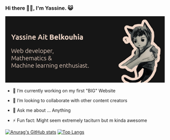 ### Hi there 👋🏽, I'm Yassine. 😺

<img src="gitHub.png" alt="">

- 🔭 I’m currently working on my first "BIG" Website 
- 👯 I’m looking to collaborate with other content creators 
- 💬 Ask me about … Anything 

- ⚡ Fun fact: Might seem extremely taciturn but m kinda awesome 

 [![Anurag's GitHub stats](https://github-readme-stats.vercel.app/api?username=YassineAitBelkouhia&theme=dark)](https://github.com/anuraghazra/github-readme-stats) [![Top Langs](https://github-readme-stats.vercel.app/api/top-langs/?username=YassineAitBelkouhia&layout=compact&theme=dark)](https://github.com/anuraghazra/github-readme-stats) 

